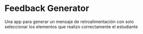 # Feedback Generator

Una app para generar un mensaje de retroalimentación con solo seleccionar los elementos que realizo correctamente el estudiante